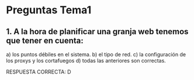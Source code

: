 
# Preguntas Tema1

## 1. A la hora de planificar una granja web tenemos que tener en cuenta:

a) los puntos débiles en el sistema.
b) el tipo de red.
c) la configuración de los proxys y los cortafuegos
d) todas las anteriores son correctas.

RESPUESTA CORRECTA: D

